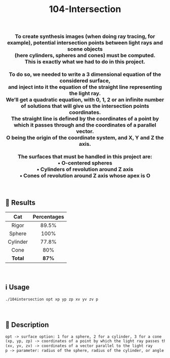 <h1 align="center">
  <br>
  <br>
  <br>
  104-Intersection
  <br>
</h1>

&nbsp;

<h3 align="center">
    To create synthesis images (when doing ray tracing, for example), potential intersection points between light rays and scene objects<br>
    (here cylinders, spheres and cones) must be computed.<br>
    This is exactly what we had to do in this project.<br>
    <br>
    To do so, we needed to write a 3 dimensional equation of the considered surface,<br>
    and inject into it the equation of the straight line representing the light ray.<br>
    We’ll get a quadratic equation, with 0, 1, 2 or an infinite number of solutions that will give us the intersection points coordinates.<br>
    The straight line is defined by the coordinates of a point by which it passes through and the coordinates of a parallel vector.<br>
    O being the origin of the coordinate system, and X, Y and Z the axis.<br>
    <br>
    The surfaces that must be handled in this project are:
    <br>
    • O-centered spheres<br>
    • Cylinders of revolution around Z axis<br>
    • Cones of revolution around Z axis whose apex is O
</h3>

&nbsp;

## 🏅 Results

| Cat | Percentages |
|:--:|:--:|
| Rigor | 89.5% |
| Sphere | 100% |
| Cylinder | 77.8% |
| Cone | 80% |
| **Total** | **87%** |

&nbsp;

## ℹ️ Usage

```bash
./104intersection opt xp yp zp xv yv zv p
```

&nbsp;

## 📝 Description

```txt
opt -> surface option: 1 for a sphere, 2 for a cylinder, 3 for a cone
(xp, yp, zp) -> coordinates of a point by which the light ray passes through
(xv, yv, zv) -> coordinates of a vector parallel to the light ray
p -> parameter: radius of the sphere, radius of the cylinder, or angle formed by the cone and the Z-axis
```
